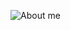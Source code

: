 ![About me](https://github.com/mpratdev/mpratdev/assets/151387316/8301c4c3-1f3a-4e15-a883-56aa8cd61ad9)
